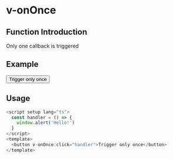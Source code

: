# v-onOnce

## Function Introduction

Only one callback is triggered

## Example

<script setup lang="ts">
  const handler = () => {
    window.alert('Hello!')
  }
</script>

<button :style="{
    display: 'flex',
    justifyContent: 'center',
    alignItems: 'center',
    border: '1px solid #ccc',
    padding: '5px 8px',
    borderRadius: '5px'
    }" v-onOnce:click="handler">Trigger only once</button>


## Usage

```typescript {7}
<script setup lang="ts">
  const handler = () => {
    window.alert('Hello!')
  }
</script>
<template>
  <button v-onOnce:click="handler">Trigger only once</button>
</template>
```
